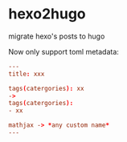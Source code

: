 # hexo2hugo
migrate hexo's posts to hugo

Now only support toml metadata:

```toml
---
title: xxx

tags(catergories): xx
-> 
tags(catergories):
- xx

mathjax -> *any custom name*
---
```